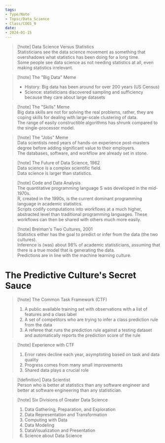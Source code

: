 ```yaml
---
tags:  
- Type/Note  
- Topic/Data_Science  
- Class/COGS_9  
date:  
- 2024-01-15  
---
```

  
> [!note] Data Science Versus Statistics  
> Statisticians see the data science movement as something that overshadows what statistics has been doing for a long time.  
> Some people see data science as not needing statistics at all, even making statistics irrelevant.  
  
> [!note] The "Big Data" Meme  
> - History: Big data has been around for over 200 years (US Census)  
> - Science: statisticians discovered sampling and sufficiency because they care about large datasets  
  
> [!note] The "Skills" Meme  
> Big data skills are not for solving the real problems, rather, they are coping skills for dealing with large-scale clustering of data.  
> The range of easily constructible algorithms has shrunk compared to the single-processor model.  
  
> [!note] The "Jobs" Meme  
> Data scientists need years of hands-on experience post-masters degree before adding significant value to their employers.  
> The databases, software, and workflow are already set in stone.  
  
> [!note] The Future of Data Science, 1962  
> Data science is a complex scientific field.  
> Data science is larger than statistics.  
  
> [!note] Code and Data Analysis  
> The quantitative programming language S was developed in the mid-1970s.  
> R, created in the 1990s, is the current dominant programming language in academic statistics.  
> Scripts codify computations into workflows at a much higher, abstracted level than traditional programming languages. These workflows can then be shared with others much more easily.  
  
> [!note] Breiman's Two Cultures, 2001  
> Statistics either has the goal to predict or infer from the data (the two cultures).  
> Inference is (was) about 98% of academic statisticians, assuming that there is a true model that is generating the data.  
> Predictions are in line with the machine learning culture.  
  
# The Predictive Culture's Secret Sauce  
  
> [!note] The Common Task Framework (CTF)  
> 1. A public available training set with observations with a list of features and a class label  
> 2. A set of competitors who are trying to infer a class prediction rule from the data  
> 3. A referee that runs the prediction rule against a testing dataset and automatically reports the prediction score of the rule  
  
> [!note] Experience with CTF  
> 1. Error rates decline each year, asymptoting based on task and data quality  
> 2. Progress comes from many small improvements  
> 3. Shared data plays a crucial role  
  
> [!definition] Data Scientist  
> Person who is better at statistics than any software engineer and better at software engineering than any statistician.  
  
> [!note] Six Divisions of Greater Data Science  
> 1. Data Gathering, Preparation, and Exploration  
> 2. Data Representation and Transformation  
> 3. Computing with Data  
> 4. Data Modeling  
> 5. DataVisualization and Presentation  
> 6. Science about Data Science  
